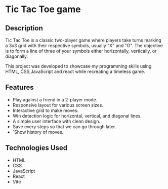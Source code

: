 # Tic Tac Toe game

## Description

Tic Tac Toe is a classic two-player game where players take turns marking a 3x3 grid with their respective symbols, usually "X" and "O". The objective is to form a line of three of your symbols either horizontally, vertically, or diagonally.

This project was developed to showcase my programming skills using HTML, CSS,JavaScript and react while recreating a timeless game.

## Features

- Play against a friend in a 2-player mode.
- Responsive layout for various screen sizes.
- Interactive grid to make moves.
- Win detection logic for horizontal, vertical, and diagonal lines.
- A simple user interface with clean design.
- Save every steps so that we can go through later.
- `Show history of moves.

## Technologies Used

- HTML
- CSS
- JavaScript
- React
- Vite


